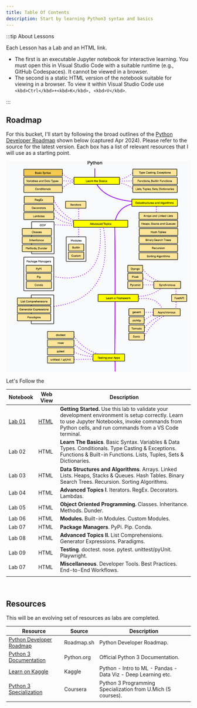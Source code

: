 ```yaml
---
title: Table Of Contents
description: Start by learning Python3 syntax and basics
---
```


:::tip About Lessons

Each Lesson has a Lab and an HTML link. 
- The first is an executable Jupyter notebook for interactive learning. You must open this in Visual Studio Code with a suitable runtime (e.g., GitHub Codespaces). It cannot be viewed in a browser.
- The second is a static HTML version of the notebook suitable for viewing in a browser. To view it within Visual Studio Code use `<kbd>Ctrl</kbd>+<kbd>K</kbd>, <kbd>V</kbd>`.

:::

<!-- 
Use this command to convert a notebook in a folder to HTML and save it in the public folder.
jupyter nbconvert --output-dir ./../../../../public/notebooks --to html <notebook-name.ipynb> 
-->

## Roadmap

For this bucket, I'll start by following the broad outlines of the [Python Developer Roadmap](https://roadmap.sh/python) shown below (captured Apr 2024). Please refer to the source for the latest version. Each box has a list of relevant resources that I will use as a starting point.

![](./../../../assets/python-roadmap.png)


Let's Follow the 

| Notebook | Web View | Description |
|---|---|---|
| [Lab 01](./100-01.ipynb) | [HTML](./../../../../public/notebooks/100-01.html) | **Getting Started.** Use this lab to validate your development environment is setup correctly. Learn to use Jupyter Notebooks, invoke commands from Python cells, and run commands from a VS Code terminal. |
| Lab 02 | HTML | **Learn The Basics**. Basic Syntax. Variables & Data Types. Conditionals. Type Casting & Exceptions. Functions & Built-in Functions. Lists, Tuples, Sets & Dictionaries. |
| Lab 03 | HTML | **Data Structures and Algorithms**. Arrays. Linked Lists. Heaps, Stacks & Queues. Hash Tables. Binary Search Trees. Recursion. Sorting Algorithms. |
| Lab 04 | HTML | **Advanced Topics I**. Iterators. RegEx. Decorators. Lambdas. |
| Lab 05 | HTML | **Object Oriented Programming.** Classes. Inheritance. Methods. Dunder.   |
| Lab 06 | HTML | **Modules.** Built-in Modules. Custom Modules. |
| Lab 07 | HTML | **Package Managers**. PyPi. Pip. Conda.  | 
| Lab 08 | HTML | **Advanced Topics II.** List Comprehensions. Generator Expressions. Paradigms.|
| Lab 09 | HTML | **Testing**. doctest. nose. pytest. unittest/pyUnit. Playwright. | 
| Lab 07 | HTML | **Miscellaneous**. Developer Tools. Best Practices. End-to-End Workflows.  | 
| | | |


<br/>

## Resources 

This will be an evolving set of resources as labs are completed.

| Resource | Source | Description |
|---|---|---|
| [Python Developer Roadmap](https://roadmap.sh/python) | Roadmap.sh | Python Developer Roadmap. |
| [Python 3 Documentation](https://docs.python.org/3/) | Python.org | Official Python 3 Documentation. |
| [Learn on Kaggle](https://www.kaggle.com/learn/) | Kaggle | Python - Intro to ML - Pandas - Data Viz - Deep Learning etc. |
| [Python 3 Specialization](https://www.coursera.org/specializations/python-3-programming) | Coursera | Python 3 Programming Specialization from U.Mich (5 courses). |
| | | |
